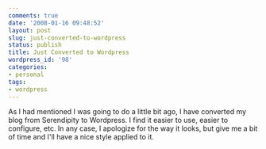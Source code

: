 ```yaml
---
comments: true
date: '2008-01-16 09:48:52'
layout: post
slug: just-converted-to-wordpress
status: publish
title: Just Converted to Wordpress
wordpress_id: '98'
categories:
- personal
tags:
- wordpress
---
```


As I had mentioned I was going to do a little bit ago, I have converted my blog from Serendipity to Wordpress. I find it easier to use, easier to configure, etc. In any case, I apologize for the way it looks, but give me a bit of time and I'll have a nice style applied to it. 
